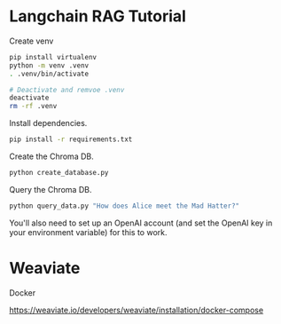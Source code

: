 # Langchain RAG Tutorial

Create venv

```sh
pip install virtualenv
python -m venv .venv
. .venv/bin/activate

# Deactivate and remvoe .venv
deactivate
rm -rf .venv
```

Install dependencies.

```sh
pip install -r requirements.txt
```

Create the Chroma DB.

```sh
python create_database.py
```

Query the Chroma DB.

```sh
python query_data.py "How does Alice meet the Mad Hatter?"
```

You'll also need to set up an OpenAI account (and set the OpenAI key in your environment variable) for this to work.

# Weaviate

Docker

https://weaviate.io/developers/weaviate/installation/docker-compose
